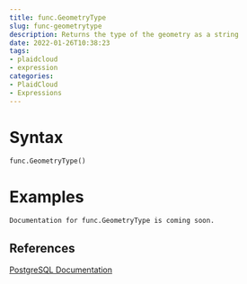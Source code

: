 ```yaml
---
title: func.GeometryType
slug: func-geometrytype
description: Returns the type of the geometry as a string
date: 2022-01-26T10:38:23
tags:
- plaidcloud
- expression
categories:
- PlaidCloud
- Expressions
---
```



# Syntax



```
func.GeometryType()
```


# Examples



```
Documentation for func.GeometryType is coming soon.
```


## References


[PostgreSQL Documentation](https://postgis.net/docs/GeometryType.html)

